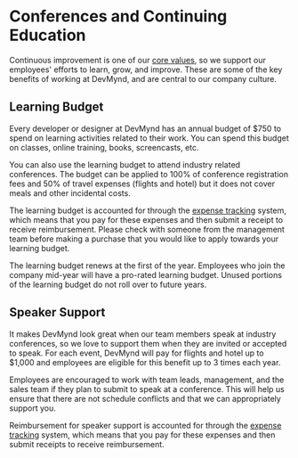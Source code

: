 # Conferences and Continuing Education

Continuous improvement is one of our [core values](https://github.com/devmynd/handbook/blob/master/Values.md#continuous-improvement), so we support our employees' efforts to learn, grow, and improve. These are some of the key benefits of working at DevMynd, and are central to our company culture.

## Learning Budget

Every developer or designer at DevMynd has an annual budget of $750 to spend on learning activities related to their work. You can spend this budget on classes, online training, books, screencasts, etc.

You can also use the learning budget to attend industry related  conferences.  The budget can be applied to 100% of conference registration fees and 50% of travel expenses (flights and hotel) but it does not cover meals and other incidental costs.

The learning budget is accounted for through the [expense tracking](https://github.com/devmynd/handbook/blob/master/Operations/Expense%20Tracking%20and%20Reimbursement.md)
system, which means that you pay for these expenses and then submit a receipt to receive reimbursement. Please check with someone from the management team before making a purchase that you would like to apply towards your learning budget.

The learning budget renews at the first of the year. Employees who join the company mid-year will have a pro-rated learning budget. Unused portions of the learning budget do not roll over to future years.

## Speaker Support

It makes DevMynd look great when our team members speak at industry conferences, so we love to support them when they are invited or accepted to speak. For each event, DevMynd will pay for flights and hotel up to $1,000 and employees are eligible for this benefit up to 3 times each year.

Employees are encouraged to work with team leads, management, and the sales team if they plan to submit to speak at a conference. This will help us ensure that there are not schedule conflicts and that we can appropriately support you.

Reimbursement for speaker support is accounted for through the [expense tracking](mynd/handbook/blob/master/Operations/Expense%20Tracking%20and%20Reimbursement.md) system, which means that you pay for these expenses and then submit receipts to receive reimbursement.
